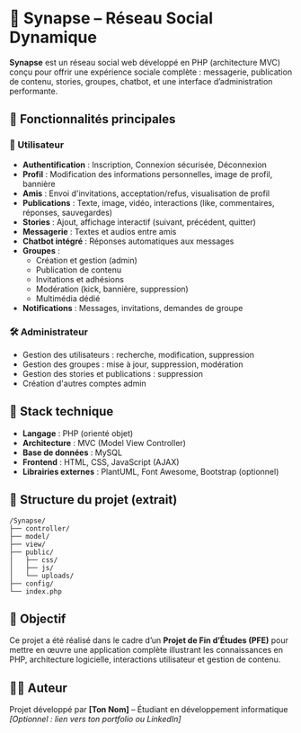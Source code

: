 <!DOCTYPE html>
<html lang="fr">
<head>
  <meta charset="UTF-8">
  <meta name="viewport" content="width=device-width, initial-scale=1.0">
  <title>Synapse - Réseau Social PHP MVC</title>

</head>
<body>
  <h1>🧠 Synapse – Réseau Social Dynamique</h1>
  <p><strong>Synapse</strong> est un réseau social web développé en PHP (architecture MVC) conçu pour offrir une expérience sociale complète : messagerie, publication de contenu, stories, groupes, chatbot, et une interface d’administration performante.</p>

  <h2>🚀 Fonctionnalités principales</h2>

  <h3>👤 Utilisateur</h3>
  <ul>
    <li><strong>Authentification</strong> : Inscription, Connexion sécurisée, Déconnexion</li>
    <li><strong>Profil</strong> : Modification des informations personnelles, image de profil, bannière</li>
    <li><strong>Amis</strong> : Envoi d'invitations, acceptation/refus, visualisation de profil</li>
    <li><strong>Publications</strong> : Texte, image, vidéo, interactions (like, commentaires, réponses, sauvegardes)</li>
    <li><strong>Stories</strong> : Ajout, affichage interactif (suivant, précédent, quitter)</li>
    <li><strong>Messagerie</strong> : Textes et audios entre amis</li>
    <li><strong>Chatbot intégré</strong> : Réponses automatiques aux messages</li>
    <li><strong>Groupes</strong> :
      <ul>
        <li>Création et gestion (admin)</li>
        <li>Publication de contenu</li>
        <li>Invitations et adhésions</li>
        <li>Modération (kick, bannière, suppression)</li>
        <li>Multimédia dédié</li>
      </ul>
    </li>
    <li><strong>Notifications</strong> : Messages, invitations, demandes de groupe</li>
  </ul>

  <h3>🛠️ Administrateur</h3>
  <ul>
    <li>Gestion des utilisateurs : recherche, modification, suppression</li>
    <li>Gestion des groupes : mise à jour, suppression, modération</li>
    <li>Gestion des stories et publications : suppression</li>
    <li>Création d'autres comptes admin</li>
  </ul>

  <h2>🧱 Stack technique</h2>
  <ul>
    <li><strong>Langage</strong> : PHP (orienté objet)</li>
    <li><strong>Architecture</strong> : MVC (Model View Controller)</li>
    <li><strong>Base de données</strong> : MySQL</li>
    <li><strong>Frontend</strong> : HTML, CSS, JavaScript (AJAX)</li>
    <li><strong>Librairies externes</strong> : PlantUML, Font Awesome, Bootstrap (optionnel)</li>
  </ul>

  <h2>📂 Structure du projet (extrait)</h2>
  <pre><code>/Synapse/
├── controller/
├── model/
├── view/
├── public/
│   ├── css/
│   ├── js/
│   └── uploads/
├── config/
└── index.php</code></pre>

  <h2>📌 Objectif</h2>
  <p>Ce projet a été réalisé dans le cadre d’un <strong>Projet de Fin d’Études (PFE)</strong> pour mettre en œuvre une application complète illustrant les connaissances en PHP, architecture logicielle, interactions utilisateur et gestion de contenu.</p>

  <h2>🧑‍💻 Auteur</h2>
  <p>Projet développé par <strong>[Ton Nom]</strong> – Étudiant en développement informatique<br>
  <em>[Optionnel : lien vers ton portfolio ou LinkedIn]</em></p>
</body>
</html>
